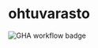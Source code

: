 # ohtuvarasto

![GHA workflow badge](https://github.com/lohtanvi/ohtuvarasto/workflows/CI/badge.svg)

